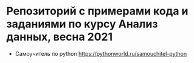# Репозиторий с примерами кода и заданиями по курсу Анализ данных, весна 2021
* Самоучитель по python https://pythonworld.ru/samouchitel-python
